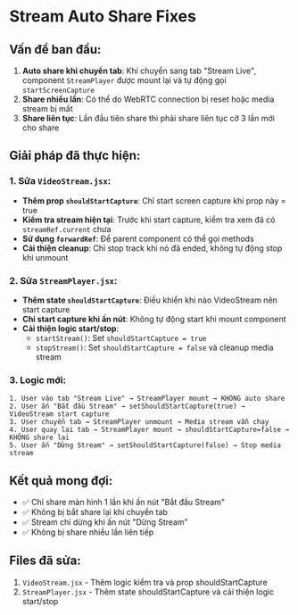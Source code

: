 # Stream Auto Share Fixes

## Vấn đề ban đầu:
1. **Auto share khi chuyển tab**: Khi chuyển sang tab "Stream Live", component `StreamPlayer` được mount lại và tự động gọi `startScreenCapture`
2. **Share nhiều lần**: Có thể do WebRTC connection bị reset hoặc media stream bị mất
3. **Share liên tục**: Lần đầu tiên share thì phải share liên tục cỡ 3 lần mới cho share

## Giải pháp đã thực hiện:

### 1. Sửa `VideoStream.jsx`:
- **Thêm prop `shouldStartCapture`**: Chỉ start screen capture khi prop này = true
- **Kiểm tra stream hiện tại**: Trước khi start capture, kiểm tra xem đã có `streamRef.current` chưa
- **Sử dụng `forwardRef`**: Để parent component có thể gọi methods
- **Cải thiện cleanup**: Chỉ stop track khi nó đã ended, không tự động stop khi unmount

### 2. Sửa `StreamPlayer.jsx`:
- **Thêm state `shouldStartCapture`**: Điều khiển khi nào VideoStream nên start capture
- **Chỉ start capture khi ấn nút**: Không tự động start khi mount component
- **Cải thiện logic start/stop**: 
  - `startStream()`: Set `shouldStartCapture = true`
  - `stopStream()`: Set `shouldStartCapture = false` và cleanup media stream

### 3. Logic mới:
```
1. User vào tab "Stream Live" → StreamPlayer mount → KHÔNG auto share
2. User ấn "Bắt đầu Stream" → setShouldStartCapture(true) → VideoStream start capture
3. User chuyển tab → StreamPlayer unmount → Media stream vẫn chạy
4. User quay lại tab → StreamPlayer mount → shouldStartCapture=false → KHÔNG share lại
5. User ấn "Dừng Stream" → setShouldStartCapture(false) → Stop media stream
```

## Kết quả mong đợi:
- ✅ Chỉ share màn hình 1 lần khi ấn nút "Bắt đầu Stream"
- ✅ Không bị bắt share lại khi chuyển tab
- ✅ Stream chỉ dừng khi ấn nút "Dừng Stream"
- ✅ Không bị share nhiều lần liên tiếp

## Files đã sửa:
1. `VideoStream.jsx` - Thêm logic kiểm tra và prop shouldStartCapture
2. `StreamPlayer.jsx` - Thêm state shouldStartCapture và cải thiện logic start/stop 